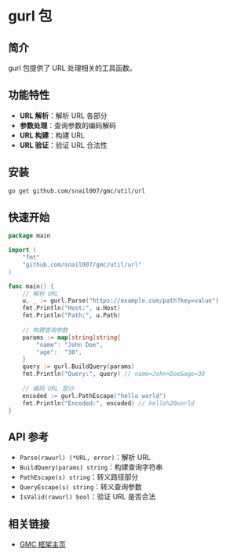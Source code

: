 # gurl 包

## 简介

gurl 包提供了 URL 处理相关的工具函数。

## 功能特性

- **URL 解析**：解析 URL 各部分
- **参数处理**：查询参数的编码解码
- **URL 构建**：构建 URL
- **URL 验证**：验证 URL 合法性

## 安装

```bash
go get github.com/snail007/gmc/util/url
```

## 快速开始

```go
package main

import (
    "fmt"
    "github.com/snail007/gmc/util/url"
)

func main() {
    // 解析 URL
    u, _ := gurl.Parse("https://example.com/path?key=value")
    fmt.Println("Host:", u.Host)
    fmt.Println("Path:", u.Path)
    
    // 构建查询参数
    params := map[string]string{
        "name": "John Doe",
        "age":  "30",
    }
    query := gurl.BuildQuery(params)
    fmt.Println("Query:", query) // name=John+Doe&age=30
    
    // 编码 URL 部分
    encoded := gurl.PathEscape("hello world")
    fmt.Println("Encoded:", encoded) // hello%20world
}
```

## API 参考

- `Parse(rawurl) (*URL, error)`：解析 URL
- `BuildQuery(params) string`：构建查询字符串
- `PathEscape(s) string`：转义路径部分
- `QueryEscape(s) string`：转义查询参数
- `IsValid(rawurl) bool`：验证 URL 是否合法

## 相关链接

- [GMC 框架主页](https://github.com/snail007/gmc)
